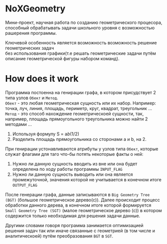 # NoXGeometry
Мини-проект, научная работа по созданию геометрического процесора,  
способный обрабатывать задачи школьного уровня с возможностью рашерения программы.  
  
Ключевой особенность является возможность возможность решение геометрических задач  
без использования графики(т.е решать геометрические задачи путём описание геометрической фигуры набором команд).  

# How does it work
Программа постоенна на генирации графа, в котором присудствует 2 типа узлов `Обект` и `Метод`.  
`Обект` - это любая геометрическая сущность или их набор. Например: точка, луч, линия, площадь, периметр, круг, квадрат, треугольник ...  
`Метод` - это способ нахождение геометрическоей сущности, так, например, площадь прямоугольного треугольника можно найти 2 методами ...  
1) Используя формулу S = a*b*(1/2)
2) Разделить площадь прямоугольника со сторонами a и b, на 2.  

При генирации устонавливаются атрибуты у узлов типа `Обект`, которые служат флагами для таго что-бы потять некоторые факты о ней:
1) Нужно ли данную сущность вводить из вне или она будет определена по ходу работы программы `INPUT_FLAG`
2) Нужно ли данную сущность выводить или она является промежуточной, значения которой не учитывается в конечном итоге `OUTPUT_FLAG` 

После генерации графа, данные записываются в `Big Geometry Tree (BGT)` (большое геометрическое дерево(с)). 
Далее происходит процесс обработки данного дерева, в конечном итоге которой формируется `Small Geometry Tree (SGT)` (малое геометрическое дерево (с))
в котором содержится только необходимая для решения задачи данные. 

Другими словами говоря программа занимается оптимизацией решения задач так или иначе связанные с геометрией (в том числе и аналитическоей) путём преобразования `BGT` в `SGT`.
